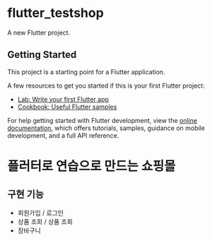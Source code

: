 # flutter_testshop

A new Flutter project.

## Getting Started

This project is a starting point for a Flutter application.

A few resources to get you started if this is your first Flutter project:

- [Lab: Write your first Flutter app](https://docs.flutter.dev/get-started/codelab)
- [Cookbook: Useful Flutter samples](https://docs.flutter.dev/cookbook)

For help getting started with Flutter development, view the
[online documentation](https://docs.flutter.dev/), which offers tutorials,
samples, guidance on mobile development, and a full API reference.

# 플러터로 연습으로 만드는 쇼핑몰

## 구현 기능

- 회원가입 / 로그인 
- 상품 조회 / 상품 조회
- 장바구니